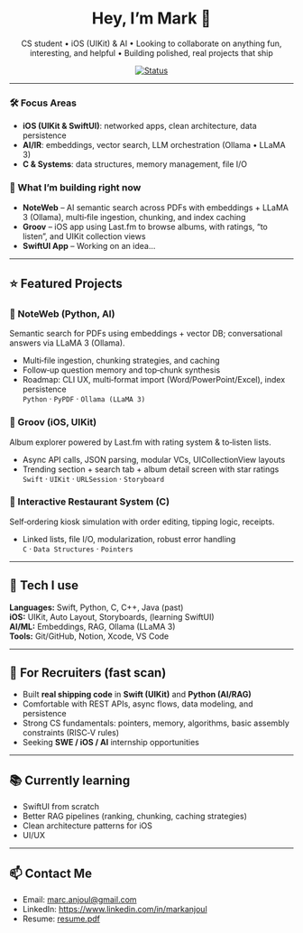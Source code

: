 <!-- Headline -->
<h1 align="center">Hey, I’m Mark 👋</h1>
<p align="center">
  CS student • iOS (UIKit) & AI • Looking to collaborate on anything fun, interesting, and helpful • Building polished, real projects that ship 
</p>

<!-- Badges -->
<p align="center">
  <a href="#"><img alt="Status" src="https://img.shields.io/badge/Actively%20seeking-Internships-brightgreen"></a>
</p>

---

### 🛠 Focus Areas
- **iOS (UIKit & SwiftUI)**: networked apps, clean architecture, data persistence
- **AI/IR**: embeddings, vector search, LLM orchestration (Ollama • LLaMA 3)
- **C & Systems**: data structures, memory management, file I/O

### 🚀 What I’m building right now
- **NoteWeb** – AI semantic search across PDFs with embeddings + LLaMA 3 (Ollama), multi‑file ingestion, chunking, and index caching  
- **Groov** – iOS app using Last.fm to browse albums, with ratings, “to listen”, and UIKit collection views  
- **SwiftUI App** – Working on an idea...

---

## ⭐ Featured Projects

### 🧠 NoteWeb (Python, AI)
Semantic search for PDFs using embeddings + vector DB; conversational answers via LLaMA 3 (Ollama).
- Multi‑file ingestion, chunking strategies, and caching
- Follow‑up question memory and top‑chunk synthesis
- Roadmap: CLI UX, multi‑format import (Word/PowerPoint/Excel), index persistence
\
`Python` · `PyPDF` · `Ollama (LLaMA 3)`

### 🎵 Groov (iOS, UIKit)
Album explorer powered by Last.fm with rating system & to‑listen lists.
- Async API calls, JSON parsing, modular VCs, UICollectionView layouts
- Trending section + search tab + album detail screen with star ratings
\
`Swift` · `UIKit` · `URLSession` · `Storyboard`

### 🍔 Interactive Restaurant System (C)
Self‑ordering kiosk simulation with order editing, tipping logic, receipts.
- Linked lists, file I/O, modularization, robust error handling
\
`C` · `Data Structures` · `Pointers`

---

## 🧰 Tech I use
**Languages:** Swift, Python, C, C++, Java (past)  
**iOS:** UIKit, Auto Layout, Storyboards, (learning SwiftUI)  
**AI/ML:** Embeddings, RAG, Ollama (LLaMA 3)  
**Tools:** Git/GitHub, Notion, Xcode, VS Code

---

## 🎯 For Recruiters (fast scan)
- Built **real shipping code** in **Swift (UIKit)** and **Python (AI/RAG)**  
- Comfortable with REST APIs, async flows, data modeling, and persistence  
- Strong CS fundamentals: pointers, memory, algorithms, basic assembly constraints (RISC‑V rules)  
- Seeking **SWE / iOS / AI** internship opportunities

---

## 📚 Currently learning
- SwiftUI from scratch 
- Better RAG pipelines (ranking, chunking, caching strategies)
- Clean architecture patterns for iOS
- UI/UX

---

## 📫 Contact Me
- Email: marc.anjoul@gmail.com
- LinkedIn: https://www.linkedin.com/in/markanjoul
- Resume: [resume.pdf](https://github.com/user-attachments/files/21926728/resume.pdf)

<!-- Optional: GitHub stats (swap username) -->
<!--
<p align="center">
  <img src="https://github-readme-stats.vercel.app/api?username=marcanjoul&show_icons=true&hide_border=true" height="150">
  <img src="https://github-readme-stats.vercel.app/api/top-langs/?username=marcanjoul&layout=compact&hide_border=true" height="150">
</p>
-->






